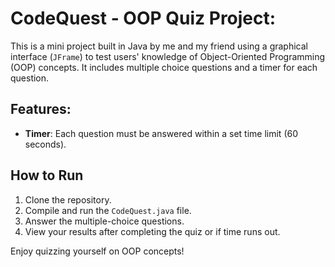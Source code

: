 # CodeQuest - OOP Quiz Project:

This is a mini project built in Java by me and my friend using a graphical interface (`JFrame`) to test users' knowledge of Object-Oriented Programming (OOP) concepts. It includes multiple choice questions and a timer for each question.

## Features:

- **Timer**:  Each question must be answered within a set time limit (60 seconds).

## How to Run

1. Clone the repository.
2. Compile and run the `CodeQuest.java` file.
3. Answer the multiple-choice questions.
4. View your results after completing the quiz or if time runs out.

Enjoy quizzing yourself on OOP concepts!

